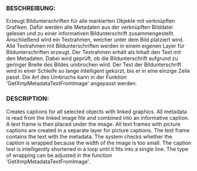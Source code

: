 ### BESCHREIBUNG:
Erzeugt Bildunterschriften für alle markierten Objekte mit verknüpften Grafiken.
Dafür werden alle Metadaten aus der verknüpften Bilddatei gelesen und zu einer informativen Bildunterschrift zusammengestellt. 
Anschließend wird ein Textrahmen, welcher unter dem Bild platziert wird. 
Alle Textrahmen mit Bildunterschriften werden in einem eigenen Layer für Bildunterschriften erzeugt. 
Der Textrahmen erhält als Inhalt den Text mit den Metadaten. 
Dabei wird geprüft, ob die Bildunterschrift aufgrund zu geringer Breite des Bildes umbrochen wird. 
Der Test der Bildunterschrift wird in einer Schleife so lange intelligent gekürzt, bis er in eine einzige Zeile passt.
Die Art des Umbruchs kann in der Funktion 'GetXmpMetadataTextFromImage' angepasst werden. 

### DESCRIPTION: 
Creates captions for all selected objects with linked graphics.
All metadata is read from the linked image file and combined into an informative caption. 
A text frame is then placed under the image. All text frames with picture captions are created in a separate layer for picture captions. 
The text frame contains the text with the metadata. The system checks whether the caption is wrapped because the width of the image is too small. The caption test is intelligently shortened in a loop until it fits into a single line.
The type of wrapping can be adjusted in the function 'GetXmpMetadataTextFromImage'. 


